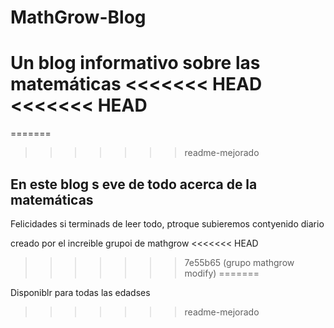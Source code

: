 # MathGrow-Blog
Un blog informativo sobre las matemáticas
<<<<<<< HEAD
<<<<<<< HEAD
=======
=======
>>>>>>> readme-mejorado


## En este blog s eve de todo acerca de la matemáticas 
 Felicidades si terminads de leer todo, ptroque subieremos contyenido diario

 creado por el increible grupoi de mathgrow
<<<<<<< HEAD
>>>>>>> 7e55b65 (grupo mathgrow modify)
=======

 Disponiblr para todas las edadses
>>>>>>> readme-mejorado
